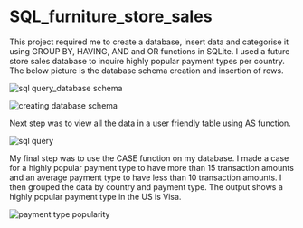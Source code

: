 # SQL_furniture_store_sales

 This project required me to create a database, insert data and categorise it using GROUP BY, HAVING, AND and OR functions in SQLite.
I used a future store sales database to inquire highly popular payment types per country. The below picture is the database schema creation  and insertion of rows.

![sql query_database schema](https://user-images.githubusercontent.com/96391154/159232473-ba9c7cf3-a064-4497-b9a3-c04b7d971377.png)

![creating database schema](https://user-images.githubusercontent.com/96391154/159232504-a7370342-8d9d-4cf1-872f-d8cf475d61e0.png)

Next step was to view all the data in a user friendly table using AS function.

![sql query](https://user-images.githubusercontent.com/96391154/159233076-1e95ada8-fb83-4b3b-9854-8b88eb5002b7.png)

My final step was to use the CASE function on my database. I made a case for a highly popular payment type to have more than 15 transaction amounts and an average payment type to have less than 10 transaction amounts. I then grouped the data by country and payment type. The output shows  a highly popular payment type in the US is Visa. 

![payment type popularity ](https://user-images.githubusercontent.com/96391154/159235473-e53e7fef-6129-4c7a-a66d-51883a6e2dd7.png)

